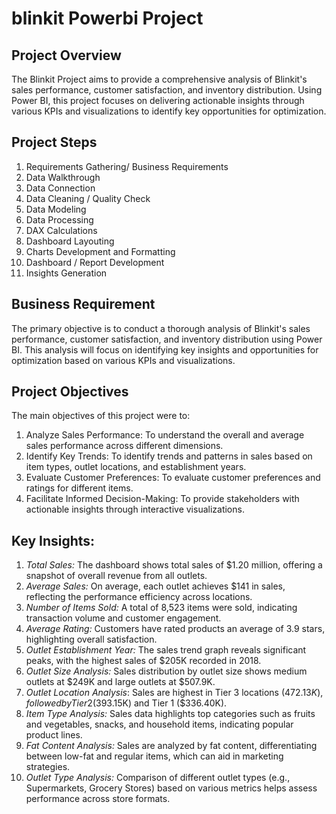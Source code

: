 # blinkit Powerbi Project

## Project Overview
The Blinkit Project aims to provide a comprehensive analysis of Blinkit's sales performance, customer satisfaction, and inventory distribution. 
Using Power BI, this project focuses on delivering actionable insights through various KPIs and visualizations to identify key opportunities for optimization.

## Project Steps 
1. Requirements Gathering/ Business Requirements
2. Data Walkthrough
3. Data Connection
4. Data Cleaning / Quality Check
5. Data Modeling
6. Data Processing
7. DAX Calculations
8. Dashboard Layouting
9. Charts Development and Formatting
10. Dashboard / Report Development
11. Insights Generation

## Business Requirement
The primary objective is to conduct a thorough analysis of Blinkit's sales performance, customer satisfaction, and inventory distribution using Power BI.
This analysis will focus on identifying key insights and opportunities for optimization based on various KPIs and visualizations.

## Project Objectives
The main objectives of this project were to:
1. Analyze Sales Performance: To understand the overall and average sales performance across different dimensions.
2. Identify Key Trends: To identify trends and patterns in sales based on item types, outlet locations, and establishment years.
3. Evaluate Customer Preferences: To evaluate customer preferences and ratings for different items.
4. Facilitate Informed Decision-Making: To provide stakeholders with actionable insights through interactive visualizations.

## Key Insights: 
1. *Total Sales:* The dashboard shows total sales of $1.20 million, offering a snapshot of overall revenue from all outlets.
3. *Average Sales:* On average, each outlet achieves $141 in sales, reflecting the performance efficiency across locations.
4. *Number of Items Sold:* A total of 8,523 items were sold, indicating transaction volume and customer engagement.
5. *Average Rating:* Customers have rated products an average of 3.9 stars, highlighting overall satisfaction.
6. *Outlet Establishment Year:* The sales trend graph reveals significant peaks, with the highest sales of $205K recorded in 2018.
7. *Outlet Size Analysis:* Sales distribution by outlet size shows medium outlets at $249K and large outlets at $507.9K.
8. *Outlet Location Analysis*: Sales are highest in Tier 3 locations ($472.13K), followed by Tier 2 ($393.15K) and Tier 1 ($336.40K).
9. *Item Type Analysis:* Sales data highlights top categories such as fruits and vegetables, snacks, and household items, indicating popular product lines.
10. *Fat Content Analysis:* Sales are analyzed by fat content, differentiating between low-fat and regular items, which can aid in marketing strategies.
11. *Outlet Type Analysis:* Comparison of different outlet types (e.g., Supermarkets, Grocery Stores) based on various metrics helps assess performance across store formats.

